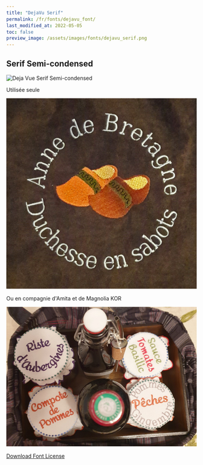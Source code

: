 ```yaml
---
title: "DejaVu Serif"
permalink: /fr/fonts/dejavu_font/
last_modified_at: 2022-05-05
toc: false
preview_image: /assets/images/fonts/dejavu_serif.png
---
```

## Serif Semi-condensed

![Deja Vue Serif Semi-condensed](/assets/images/fonts/dejavu_serif.png)

Utilisée seule

![DejaVu2](/assets/images/fonts/dejavu2.jpg)

Ou en compagnie d'Amita  et  de Magnolia KOR

![DejaVu3](/assets/images/fonts/amitadejavumagnolia.jpg)

[Download Font License](https://github.com/inkstitch/inkstitch/tree/main/fonts/dejavufont/LICENSE)
